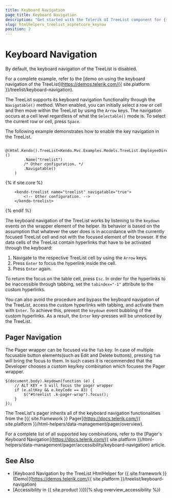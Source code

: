 ```yaml
---
title: Keyboard Navigation
page_title: Keyboard Navigation
description: "Get started with the Telerik UI TreeList component for {{ site.framework }} and learn about the accessibility support it provides through its keyboard navigation functionality."
slug: htmlhelpers_treelist_aspnetcore_keynav
position: 2
---
```


# Keyboard Navigation

By default, the keyboard navigation of the TreeList is disabled.

For a complete example, refer to the [demo on using the keyboard navigation of the TreeList](https://demos.telerik.com/{{ site.platform }}/treelist/keyboard-navigation).  

The TreeList supports its keyboard navigation functionality through the `Navigatable()` method. When enabled, you can initially select a row or cell and then move within the TreeList by using the `Arrow` keys. The navigation occurs at a cell level regardless of what the `Selectable()` mode is. To select the current row or cell, press `Space`.

The following example demonstrates how to enable the key navigation in the TreeList.

```HtmlHelper
    @(Html.Kendo().TreeList<Kendo.Mvc.Examples.Models.TreeList.EmployeeDirectoryModel>()
        .Name("treelist")
        /* Other configuration. */
        .Navigatable()
    )
```
{% if site.core %}
```TagHelper
    <kendo-treelist name="treelist" navigatable="true">
        <!-- Other configuration. -->
    </kendo-treelist>
```
{% endif %}

The keyboard navigation of the TreeList works by listening to the `keydown` events on the wrapper element of the helper. Its behavior is based on the assumption that whatever the user does is in accordance with the currently focused TreeList cell and not with the focused element of the browser. If the data cells of the TreeList contain hyperlinks that have to be activated through the keyboard:

1. Navigate to the respective TreeList cell by using the `Arrow` keys.
1. Press `Enter` to focus the hyperlink inside the cell.
1. Press `Enter` again.

To return the focus on the table cell, press `Esc`. In order for the hyperlinks to be inaccessible through tabbing, set the `tabindex="-1"` attribute to the custom hyperlinks.

You can also avoid the procedure and bypass the keyboard navigation of the TreeList, access the custom hyperlinks with tabbing, and activate them with `Enter`. To achieve this, prevent the `keydown` event bubbling of the custom hyperlinks. As a result, the `Enter` key-presses will be unnoticed by the TreeList.

## Pager Navigation

The Pager wrapper can be focused via the `Tab` key. In case of multiple focusable button elements(such as Edit and Delete buttons), pressing `Tab` will bring the focus to them. In such cases it is recommended that the Developer chooses a custom key/key combination which focuses the Pager wrapper.

    $(document.body).keydown(function (e) {
        // ALT KEY + S will focus the pager wrapper
        if (e.altKey && e.keyCode == 83) {
            $("#treelist .k-pager-wrap").focus();
        }
    });

The TreeList's pager inherits all of the keyboard navigation functionalities from the [{{ site.framework }} Pager](https://docs.telerik.com/{{ site.platform }}/html-helpers/data-management/pager/overview).

For a complete list of all supported key combinations, refer to the [Pager's Keyboard Navigation](https://docs.telerik.com/{{ site.platform }}/html-helpers/data-management/pager/accessibility/keyboard-navigation) article.

## See Also

* [Keyboard Navigation by the TreeList HtmlHelper for {{ site.framework }} (Demo)](https://demos.telerik.com/{{ site.platform }}/treelist/keyboard-navigation)
* [Accessibility in {{ site.product }}]({% slug overview_accessibility %})

